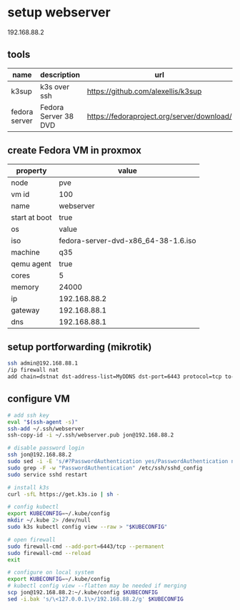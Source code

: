 # setup webserver
192.168.88.2

## tools
| name          | description          | url                                        |
| ------------- | -------------------- | ------------------------------------------ |
| k3sup         | k3s over ssh         | https://github.com/alexellis/k3sup         |
| fedora server | Fedora Server 38 DVD | https://fedoraproject.org/server/download/ |

## create Fedora VM in proxmox
| property      | value                               |
| ------------- | ----------------------------------- |
| node          | pve                                 |
| vm id         | 100                                 |
| name          | webserver                           |
| start at boot | true                                |
| os            | value                               |
| iso           | fedora-server-dvd-x86_64-38-1.6.iso |
| machine       | q35                                 |
| qemu agent    | true                                |
| cores         | 5                                   |
| memory        | 24000                               |
| ip            | 192.168.88.2                        |
| gateway       | 192.168.88.1                        |
| dns           | 192.168.88.1                        |


## setup portforwarding (mikrotik)
```bash
ssh admin@192.168.88.1
/ip firewall nat
add chain=dstnat dst-address-list=MyDDNS dst-port=6443 protocol=tcp to-address=192.168.88.2 to-ports=6443 action=dst-nat
```

## configure VM
```bash
# add ssh key
eval "$(ssh-agent -s)"
ssh-add ~/.ssh/webserver
ssh-copy-id -i ~/.ssh/webserver.pub jon@192.168.88.2

# disable password login
ssh jon@192.168.88.2
sudo sed -i -E 's/#?PasswordAuthentication yes/PasswordAuthentication no/' /etc/ssh/sshd_config
sudo grep -F -w "PasswordAuthentication" /etc/ssh/sshd_config
sudo service sshd restart

# install k3s
curl -sfL https://get.k3s.io | sh -

# config kubectl
export KUBECONFIG=~/.kube/config
mkdir ~/.kube 2> /dev/null
sudo k3s kubectl config view --raw > "$KUBECONFIG"

# open firewall
sudo firewall-cmd --add-port=6443/tcp --permanent
sudo firewall-cmd --reload
exit

# configure on local system
export KUBECONFIG=~/.kube/config
# kubectl config view --flatten may be needed if merging
scp jon@192.168.88.2:~/.kube/config $KUBECONFIG
sed -i.bak 's/\<127.0.0.1\>/192.168.88.2/g' $KUBECONFIG
```
